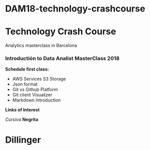 # DAM18-technology-crashcourse
# Technology Crash Course
Analytics masterclass in Barcelona
### Introductión to Data Analist MasterClass 2018
**Schedule first class:**
- AWS Services S3 Storage
- Json format
- Git vs Github Platform
- Git client Visualizer
- Markdown Introduction

**Links of Interest**

*Cursiva*
**Negrita**
# Dillinger
